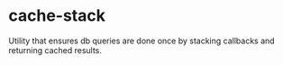 # cache-stack
Utility that ensures db queries are done once by stacking callbacks and returning cached results.
